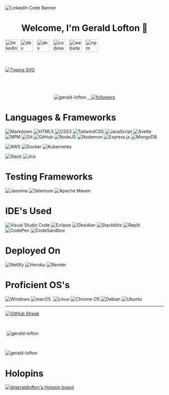 ![LinkedIn Code Banner](https://media.licdn.com/dms/image/D5616AQGomgM6WVCvcw/profile-displaybackgroundimage-shrink_350_1400/0/1676138865326?e=1706745600&v=beta&t=ISJtzjU4s_4Vd6zx5dsqZzo18fSzSUVRNPm1-U-YKzU)

<h1 align="center">
  <b>Welcome, I'm Gerald Lofton</b> 🚀
</h1>

[<img src='https://cdn.jsdelivr.net/npm/simple-icons@3.0.1/icons/linkedin.svg' alt='linkedin' height='40'>](https://www.linkedin.com/in/gerald-l-555420212/)&nbsp; [<img src='https://cdn.jsdelivr.net/npm/simple-icons@3.0.1/icons/dev-dot-to.svg' alt='dev' height='40'>](https://dev.to/GeraldLofton) &nbsp; [<img src='https://cdn.jsdelivr.net/npm/simple-icons@3.0.1/icons/hashnode.svg' alt='dev' height='40'>](https://hashnode.com/@GeraldLofton) &nbsp; [<img src='https://cdn.jsdelivr.net/npm/simple-icons@3.0.1/icons/codesandbox.svg' alt='codesandbox' height='40'>](https://codesandbox.io/u/Gerald-Lofton) &nbsp; [<img src='https://cdn.jsdelivr.net/npm/simple-icons@3.0.1/icons/icloud.svg' alt='website' height='40'>](https://dev.page/geraldlofton) &nbsp; [<img src='https://cdn.jsdelivr.net/npm/simple-icons@3.0.1/icons/npm.svg' alt='npm' height='40'>](https://www.npmjs.com/~geraldlofton)

<br>

<p align="center">
 
 [![Typing SVG](https://readme-typing-svg.demolab.com?font=Roboto+mono&weight=500&size=35&duration=2500&pause=3500&color=00F70E&center=true&vCenter=true&width=435&lines=Full-Stack+Developer)](https://git.io/typing-svg)

</p>

#

<br>

<p align="center"> <img src="https://komarev.com/ghpvc/?username=gerald-lofton&label=Profile%20views&color=0eb437&style=flat" alt="gerald-lofton" />
<a href="https://github.com/Gerald-Lofton?tab=followers">&nbsp;&nbsp;
<img alt="followers" title="Follow me on Github" src="https://custom-icon-badges.demolab.com/github/followers/Gerald-Lofton?color=236ad3&labelColor=1155ba&style=for-the-badge&logo=person-add&label=Follow&logoColor=white"/></a>
</p>

#


</p>

# Languages & Frameworks

![Markdown](https://img.shields.io/badge/markdown-%23000000.svg?style=for-the-badge&logo=markdown&logoColor=white)&nbsp;![HTML5](https://img.shields.io/badge/html5-%23E34F26.svg?style=for-the-badge&logo=html5&logoColor=white)&nbsp;![CSS3](https://img.shields.io/badge/css3-%231572B6.svg?style=for-the-badge&logo=css3&logoColor=white)&nbsp;![TailwindCSS](https://img.shields.io/badge/tailwindcss-%2338B2AC.svg?style=for-the-badge&logo=tailwind-css&logoColor=white)&nbsp;![JavaScript](https://img.shields.io/badge/javascript-%23323330.svg?style=for-the-badge&logo=javascript&logoColor=%23F7DF1E)&nbsp;![Svelte](https://img.shields.io/badge/svelte-%23f1413d.svg?style=for-the-badge&logo=svelte&logoColor=white)&nbsp;![NPM](https://img.shields.io/badge/NPM-%23CB3837.svg?style=for-the-badge&logo=npm&logoColor=white)&nbsp;![Git](https://img.shields.io/badge/git-%23F05033.svg?style=for-the-badge&logo=git&logoColor=white)&nbsp;![GitHub](https://img.shields.io/badge/github-%23121011.svg?style=for-the-badge&logo=github&logoColor=white)&nbsp;![NodeJS](https://img.shields.io/badge/node.js-6DA55F?style=for-the-badge&logo=node.js&logoColor=white)&nbsp;![Nodemon](https://img.shields.io/badge/NODEMON-%23323330.svg?style=for-the-badge&logo=nodemon&logoColor=%BBDEAD)&nbsp;![Express.js](https://img.shields.io/badge/express.js-%23404d59.svg?style=for-the-badge&logo=express&logoColor=%2361DAFB)&nbsp;![MongoDB](https://img.shields.io/badge/MongoDB-%234ea94b.svg?style=for-the-badge&logo=mongodb&logoColor=white)&nbsp;

![AWS](https://img.shields.io/badge/AWS-%23FF9900.svg?style=for-the-badge&logo=amazon-aws&logoColor=white)&nbsp;![Docker](https://img.shields.io/badge/docker-%230db7ed.svg?style=for-the-badge&logo=docker&logoColor=white)&nbsp;![Kubernetes](https://img.shields.io/badge/kubernetes-%23326ce5.svg?style=for-the-badge&logo=kubernetes&logoColor=white)&nbsp;
 
![Slack](https://img.shields.io/badge/Slack-4A154B?style=for-the-badge&logo=slack&logoColor=white)&nbsp;![Jira](https://img.shields.io/badge/jira-%230A0FFF.svg?style=for-the-badge&logo=jira&logoColor=white)

# Testing Frameworks

![Jasmine](https://img.shields.io/badge/-Jasmine-%238A4182?style=for-the-badge&logo=Jasmine&logoColor=white)&nbsp;![Selenium](https://img.shields.io/badge/-selenium-%43B02A?style=for-the-badge&logo=selenium&logoColor=white)&nbsp;![Apache Maven](https://img.shields.io/badge/Apache%20Maven-C71A36?style=for-the-badge&logo=Apache%20Maven&logoColor=white)&nbsp;

# IDE's Used

![Visual Studio Code](https://img.shields.io/badge/Visual%20Studio%20Code-0078d7.svg?style=for-the-badge&logo=visual-studio-code&logoColor=white)&nbsp;![Eclipse](https://img.shields.io/badge/Eclipse-FE7A16.svg?style=for-the-badge&logo=Eclipse&logoColor=white)&nbsp;![Obsidian](https://img.shields.io/badge/Obsidian-%23483699.svg?style=for-the-badge&logo=obsidian&logoColor=white)&nbsp;![Stackblitz](https://img.shields.io/badge/Stackblitz-fff?style=for-the-badge&logo=Stackblitz&logoColor=1389FD)&nbsp;![Replit](https://img.shields.io/badge/Replit-DD1200?style=for-the-badge&logo=Replit&logoColor=white)&nbsp;![CodePen](https://img.shields.io/badge/CodePen-white?style=for-the-badge&logo=codepen&logoColor=black)&nbsp;![CodeSandbox](https://img.shields.io/badge/Codesandbox-040404?style=for-the-badge&logo=codesandbox&logoColor=DBDBDB)&nbsp;

# Deployed On

![Netlify](https://img.shields.io/badge/netlify-%23000000.svg?style=for-the-badge&logo=netlify&logoColor=#00C7B7)&nbsp;![Heroku](https://img.shields.io/badge/heroku-%23430098.svg?style=for-the-badge&logo=heroku&logoColor=white)&nbsp;![Render](https://img.shields.io/badge/Render-%46E3B7.svg?style=for-the-badge&logo=render&logoColor=white)&nbsp;

# Proficient OS's

![Windows](https://img.shields.io/badge/Windows-0078D6?style=for-the-badge&logo=windows&logoColor=white)&nbsp;![macOS](https://img.shields.io/badge/mac%20os-000000?style=for-the-badge&logo=macos&logoColor=F0F0F0)&nbsp;
![Linux](https://img.shields.io/badge/Linux-FCC624?style=for-the-badge&logo=linux&logoColor=black)&nbsp;![Chrome OS](https://img.shields.io/badge/chrome%20os-3d89fc?style=for-the-badge&logo=google%20chrome&logoColor=white)&nbsp;![Debian](https://img.shields.io/badge/Debian-D70A53?style=for-the-badge&logo=debian&logoColor=white)&nbsp;![Ubuntu](https://img.shields.io/badge/Ubuntu-E95420?style=for-the-badge&logo=ubuntu&logoColor=white)

---

[![GitHub Streak](https://streak-stats.demolab.com?user=Gerald-Lofton&theme=highcontrast&hide_border=true&date_format=M%20j%5B%2C%20Y%5D&mode=weekly)](https://git.io/streak-stats)

<br>

<p>&nbsp;<img align="center" src="https://github-readme-stats.vercel.app/api?username=gerald-lofton&show_icons=true&theme=radical&locale=en" alt="gerald-lofton" /></p>

<br>

<p><img align="center" src="https://github-readme-stats.vercel.app/api/top-langs?username=gerald-lofton&show_icons=true&theme=onedark&title_color=00b31e&text_color=f51800&locale=en&layout=compact" alt="gerald-lofton" /></p>

# Holopins

[![@geraldlofton's Holopin board](https://holopin.me/geraldlofton)](https://holopin.io/@geraldlofton)
